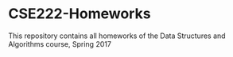 # CSE222-Homeworks
This repository contains all homeworks of the Data Structures and Algorithms course, Spring 2017
